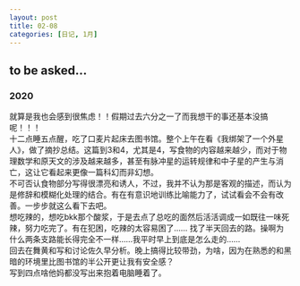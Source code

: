 ```yaml
---
layout: post
title: 02-08
categories: [日记, 1月]
---
```

## to be asked...
 
### 2020

就算是我也会感到很焦虑！！假期过去六分之一了而我想干的事还基本没搞呢！！！  
十二点睡五点醒，吃了口麦片起床去图书馆。整个上午在看《我绑架了一个外星人》，做了摘抄总结。这篇到3和4，尤其是4，写食物的内容越来越少，而对于物理数学和原天文的涉及越来越多，甚至有脉冲星的运转规律和中子星的产生与消亡，这让它看起来更像一篇科幻而非幻想。  
不可否认食物部分写得很漂亮和诱人，不过，我并不认为那是客观的描述，而认为是修辞和模糊化处理的结合。有在有意识地训练比喻能力了，试试看会不会有改善。一步步就这么看下去吧。  
想吃辣的，想吃bkk那个酸浆，于是去点了总吃的面然后活活调成一如既往一味死辣，努力吃完了。有在犯困，吃辣的太容易困了……
找了半天回去的路。操啊为什么两条支路能长得完全不一样……我平时早上到底是怎么走的……  
回去在舞黄和写和讨论佐久早分析。晚上搞得比较带劲，为啥，因为在熟悉的和黑暗的环境里比图书馆的半公开更让我有安全感？  
写到四点啥他妈都没写出来抱着电脑睡着了。  
